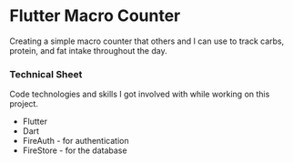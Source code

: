 <h1>Flutter Macro Counter</h1>

Creating a simple macro counter that others and I can use to track carbs, protein, and fat intake throughout the day. 

<h3>Technical Sheet</h3>
Code technologies and skills I got involved with while working on this project.

- Flutter
- Dart
- FireAuth - for authentication 
- FireStore - for the database
